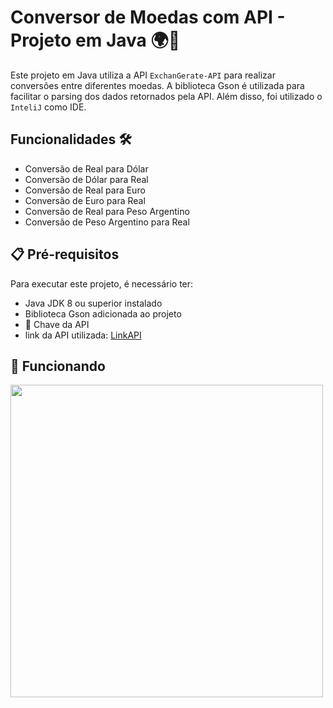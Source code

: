 # Conversor de Moedas com API - Projeto em Java 🌍💱

Este projeto em Java utiliza a API `ExchanGerate-API` para realizar conversões entre diferentes moedas. A biblioteca Gson é utilizada para facilitar o parsing dos dados retornados pela API.
Além disso, foi utilizado o `InteliJ` como IDE. 

## Funcionalidades 🛠️

- Conversão de Real para Dólar
- Conversão de Dólar para Real
- Conversão de Real para Euro
- Conversão de Euro para Real
- Conversão de Real para Peso Argentino
- Conversão de Peso Argentino para Real

## 📋 Pré-requisitos 

Para executar este projeto, é necessário ter:

* Java JDK 8 ou superior instalado
* Biblioteca Gson adicionada ao projeto
* :key: Chave da API
* link da API utilizada: [LinkAPI](https://www.exchangerate-api.com/)


## 🔧 Funcionando 
<img src="https://github.com/danieelfeer/Conversor-de-moedas-API-/assets/142606237/90a876b3-2905-415e-b458-3700d6a47c04)" width="500" height="auto">

